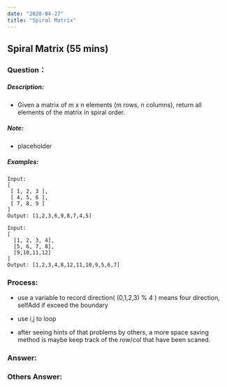 ```yaml
---
date: "2020-04-27"
title: "Spiral Matrix"
---
```


## Spiral Matrix (55 mins)

### Question：

##### Description:
* Given a matrix of m x n elements (m rows, n columns), return all elements of the matrix in spiral order.

##### Note:
* placeholder

##### Examples:
```
Input:
[
 [ 1, 2, 3 ],
 [ 4, 5, 6 ],
 [ 7, 8, 9 ]
]
Output: [1,2,3,6,9,8,7,4,5]

Input:
[
  [1, 2, 3, 4],
  [5, 6, 7, 8],
  [9,10,11,12]
]
Output: [1,2,3,4,8,12,11,10,9,5,6,7]
```

### Process:
- use a variable to record direction( (0,1,2,3) % 4 ) means four direction, selfAdd if exceed the boundary
- use i,j to loop

- after seeing hints of that problems by others, a more space saving method is maybe keep track of the row/col that have been scaned.

### Answer:

### Others Answer:
